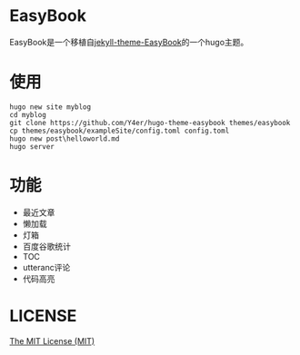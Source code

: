 # EasyBook
EasyBook是一个移植自[jekyll-theme-EasyBook](https://github.com/laobubu/jekyll-theme-EasyBook)的一个hugo主题。
# 使用
```
hugo new site myblog
cd myblog
git clone https://github.com/Y4er/hugo-theme-easybook themes/easybook
cp themes/easybook/exampleSite/config.toml config.toml
hugo new post\helloworld.md
hugo server
```
# 功能
- 最近文章
- 懒加载
- 灯箱
- 百度谷歌统计
- TOC
- utteranc评论
- 代码高亮

# LICENSE
[The MIT License (MIT)](https://github.com/Y4er/hugo-theme-easybook/blob/master/LICENSE)
